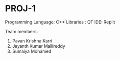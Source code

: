 # PROJ-1
Programming Language: C++
Libraries : QT
IDE: Replit

Team members:

1) Pavan Krishna Karri
2) Jayanth Kumar Mallireddy
3) Sumaiya Mohamed
